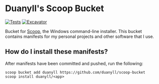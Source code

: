 # Duanyll's Scoop Bucket

[![Tests](https://github.com/<username>/<bucketname>/actions/workflows/ci.yml/badge.svg)](https://github.com/<username>/<bucketname>/actions/workflows/ci.yml) [![Excavator](https://github.com/<username>/<bucketname>/actions/workflows/excavator.yml/badge.svg)](https://github.com/<username>/<bucketname>/actions/workflows/excavator.yml)

Bucket for [Scoop](https://scoop.sh), the Windows command-line installer. This bucket contains manifests for my personal projects and other software that I use.

## How do I install these manifests?

After manifests have been committed and pushed, run the following:

```pwsh
scoop bucket add duanyll https://github.com/duanyll/scoop-bucket
scoop install duanyll/<app>
```
